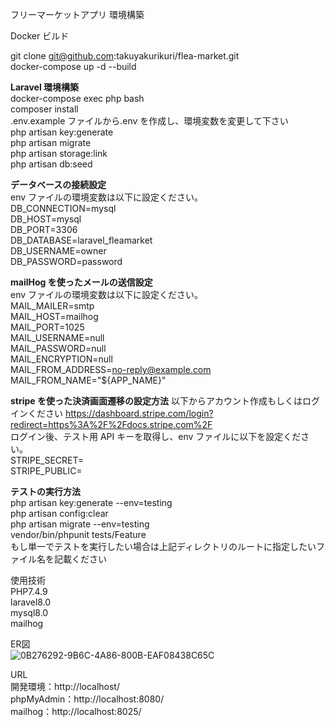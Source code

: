 フリーマーケットアプリ 環境構築

Docker ビルド

git clone git@github.com:takuyakurikuri/flea-market.git  
docker-compose up -d --build

<!-- MySQLは、OSによって起動しない場合があるのでそれぞれのPCに合わせて docker-compose.ymlファイルを編集して下さい。 -->

**Laravel 環境構築**  
docker-compose exec php bash  
composer install  
.env.example ファイルから.env を作成し、環境変数を変更して下さい  
php artisan key:generate  
php artisan migrate  
php artisan storage:link  
php artisan db:seed

**データベースの接続設定**  
env ファイルの環境変数は以下に設定ください。  
DB_CONNECTION=mysql  
DB_HOST=mysql  
DB_PORT=3306  
DB_DATABASE=laravel_fleamarket  
DB_USERNAME=owner  
DB_PASSWORD=password

**mailHog を使ったメールの送信設定**  
env ファイルの環境変数は以下に設定ください。  
MAIL_MAILER=smtp  
MAIL_HOST=mailhog  
MAIL_PORT=1025  
MAIL_USERNAME=null  
MAIL_PASSWORD=null  
MAIL_ENCRYPTION=null  
MAIL_FROM_ADDRESS=no-reply@example.com  
MAIL_FROM_NAME="${APP_NAME}"

**stripe を使った決済画面遷移の設定方法**
以下からアカウント作成もしくはログインください
https://dashboard.stripe.com/login?redirect=https%3A%2F%2Fdocs.stripe.com%2F  
ログイン後、テスト用 API キーを取得し、env ファイルに以下を設定ください。  
STRIPE_SECRET=  
STRIPE_PUBLIC=

**テストの実行方法**  
php artisan key:generate --env=testing  
php artisan config:clear  
php artisan migrate --env=testing  
vendor/bin/phpunit tests/Feature  
もし単一でテストを実行したい場合は上記ディレクトリのルートに指定したいファイル名を記載ください

使用技術  
PHP7.4.9  
laravel8.0  
mysql8.0  
mailhog

ER図  
![0B276292-9B6C-4A86-800B-EAF08438C65C](https://github.com/user-attachments/assets/71fe59b9-8b9f-4fe4-952f-42f6455bedd3)

URL  
開発環境：http://localhost/  
phpMyAdmin：http://localhost:8080/  
mailhog：http://localhost:8025/
